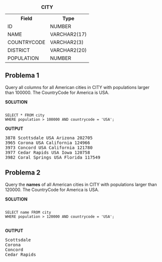 <table>
  <caption><b>CITY</b></caption>
  <tr>
    <th>Field</th>
    <th>Type</th>
  </tr>
  
  <tr>
    <td>ID</td>
    <td>NUMBER</td>
  </tr>
  
  <tr>
    <td>NAME</td>
    <td>VARCHAR2(17)</td>
  </tr>
  <tr>
    <td>COUNTRYCODE</td>
    <td>VARCHAR2(3)</td>
  </tr>
  
  <tr>
    <td>DISTRICT</td>
    <td>VARCHAR2(20)</td>
  </tr>
  
  <tr>
    <td>POPULATION</td>
    <td>NUMBER</td>
  </tr>
</table>

## Problema 1
<p>Query all columns for all American cities in CITY with populations larger than 100000. The CountryCode for America is USA.</p>
<p><b>SOLUTION</b></p>
<code>
SELECT * FROM city
WHERE population > 100000 AND countrycode = 'USA';
</code>

<p><b>OUTPUT</b></p>
<pre>
3878 Scottsdale USA Arizona 202705 
3965 Corona USA California 124966 
3973 Concord USA California 121780 
3977 Cedar Rapids USA Iowa 120758 
3982 Coral Springs USA Florida 117549 
</pre>

## Problema 2
<p>Query the <b>names</b> of all American cities in CITY with populations larger than 120000. The CountryCode for America is USA.</p>
<p><b>SOLUTION</b></p>
<pre>
<code>
SELECT name FROM city 
WHERE population > 120000 AND countrycode = 'USA';
</code>
</pre>

<p><b>OUTPUT</b></p>
<pre>
Scottsdale
Corona
Concord
Cedar Rapids
</pre>
